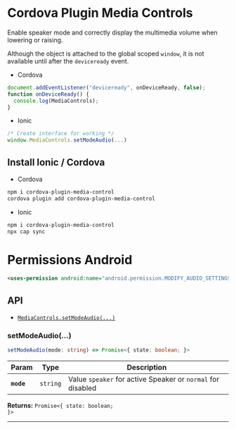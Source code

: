 # Cordova Plugin Media Controls


Enable speaker mode and correctly display the multimedia volume when lowering or raising.

Although the object is attached to the global scoped `window`, it is not available until after the `deviceready` event.

* Cordova 
```js
document.addEventListener("deviceready", onDeviceReady, false);
function onDeviceReady() {
  console.log(MediaControls);
}
```
    
* Ionic
 ```js
 /* Create interface for working */
window.MediaControls.setModeAudio(...) 
```
    
## Install Ionic / Cordova

* Cordova
```bash
npm i cordova-plugin-media-control
cordova plugin add cordova-plugin-media-control
```
* Ionic
```bash
npm i cordova-plugin-media-control
npx cap sync
```


# Permissions Android
```xml
<uses-permission android:name="android.permission.MODIFY_AUDIO_SETTINGS" />
```



## API

<docgen-index>

* [`MediaControls.setModeAudio(...)`](#setmodeaudio)

</docgen-index>

<docgen-api>
<!--Update the source file JSDoc comments and rerun docgen to update the docs below-->

### setModeAudio(...)

```typescript
setModeAudio(mode: string) => Promise<{ state: boolean; }>
```

| Param         | Type                           | Description                      |
| ------------- | ------------------------------ | -------------------------------- |
| **`mode`** | <code>string</code> | Value <code>speaker</code> for active Speaker or <code>normal</code> for disabled

**Returns:** <code>Promise&lt;{ state: boolean; }&gt;</code>

--------------------

</docgen-api>
